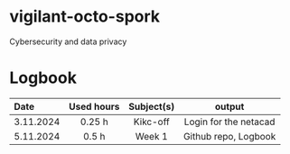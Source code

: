 # vigilant-octo-spork
Cybersecurity and data privacy

# Logbook

| Date | Used hours | Subject(s) | output | 
| :---   | :---: | :---: | :---: |
| 3.11.2024 | 0.25 h | Kikc-off | Login for the netacad | 
| 5.11.2024 | 0.5 h | Week 1 | Github repo, Logbook | 

